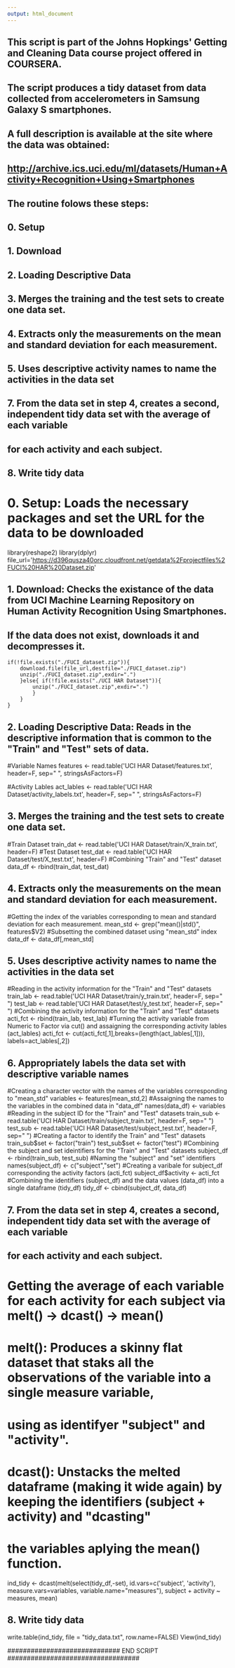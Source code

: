 ```yaml
---
output: html_document
---
```

## This script is part of the Johns Hopkings' Getting and Cleaning Data course project offered in COURSERA.
## The script produces a tidy dataset from data collected from accelerometers in Samsung Galaxy S smartphones. 
## A full description is available at the site where the data was obtained: 
##      http://archive.ics.uci.edu/ml/datasets/Human+Activity+Recognition+Using+Smartphones 
## The routine folows these steps:

##      0. Setup
##      1. Download
##      2. Loading Descriptive Data
##      3. Merges the training and the test sets to create one data set.
##      4. Extracts only the measurements on the mean and standard deviation for each measurement.
##      5. Uses descriptive activity names to name the activities in the data set
##      7. From the data set in step 4, creates a second, independent tidy data set with the average of each variable 
##         for each activity and each subject.
##      8. Write tidy data

# 0. Setup: Loads the necessary packages and set the URL for the data to be downloaded

library(reshape2)
library(dplyr)
file_url='https://d396qusza40orc.cloudfront.net/getdata%2Fprojectfiles%2FUCI%20HAR%20Dataset.zip'

## 1. Download: Checks the existance of the data from UCI Machine Learning Repository on Human Activity Recognition Using Smartphones.
##               If the data does not exist, downloads it and decompresses it.

    if(!file.exists("./FUCI_dataset.zip")){
        download.file(file_url,destfile="./FUCI_dataset.zip")
        unzip("./FUCI_dataset.zip",exdir=".")
        }else{ if(!file.exists("./UCI HAR Dataset")){
            unzip("./FUCI_dataset.zip",exdir=".")
            }
        }
    }

## 2. Loading Descriptive Data: Reads in the descriptive information that is common to the "Train" and "Test" sets of data.

#Variable Names
features <- read.table('UCI HAR Dataset/features.txt', header=F, sep=" ", stringsAsFactors=F)

#Activity Lables
act_lables <- read.table('UCI HAR Dataset/activity_labels.txt', header=F, sep=" ", stringsAsFactors=F)

## 3. Merges the training and the test sets to create one data set.

#Train Dataset
train_dat <- read.table('UCI HAR Dataset/train/X_train.txt', header=F)
#Test Dataset
test_dat <- read.table('UCI HAR Dataset/test/X_test.txt', header=F)
#Combining "Train" and "Test" dataset
data_df <- rbind(train_dat, test_dat)

## 4. Extracts only the measurements on the mean and standard deviation for each measurement.

#Getting the index of the variables corresponding to mean and standard deviation for each measurement.
mean_std <- grep("mean()|std()", features$V2)
#Subsetting the combined dataset using "mean_std" index
data_df <- data_df[,mean_std]

## 5. Uses descriptive activity names to name the activities in the data set

#Reading in the activity information for the "Train" and "Test" datasets
train_lab <- read.table('UCI HAR Dataset/train/y_train.txt', header=F, sep=" ")
test_lab <- read.table('UCI HAR Dataset/test/y_test.txt', header=F, sep=" ")
#Combining the activity information for the "Train" and "Test" datasets
acti_fct <- rbind(train_lab, test_lab)
#Turning the activity variable from Numeric to Factor via cut() and assaigning the corresponding activity lables (act_lables)
acti_fct <- cut(acti_fct[,1],breaks=(length(act_lables[,1])), labels=act_lables[,2])

## 6. Appropriately labels the data set with descriptive variable names

#Creating a character vector with the names of the variables corresponding to "mean_std"
variables <- features[mean_std,2]
#Assaigning the names to the variables in the combined data in "data_df"
names(data_df) <- variables
#Reading in the subject ID for the "Train" and "Test" datasets
train_sub <- read.table('UCI HAR Dataset/train/subject_train.txt', header=F, sep=" ")
test_sub <- read.table('UCI HAR Dataset/test/subject_test.txt', header=F, sep=" ")
#Creating a factor to identify the Train" and "Test" datasets
train_sub$set <- factor("train")
test_sub$set <- factor("test")
#Combining the subject and set ideintifiers for the "Train" and "Test" datasets
subject_df <- rbind(train_sub, test_sub)
#Naming the "subject" and "set" identifiers
names(subject_df) <- c("subject","set")
#Creating a varibale for subject_df corresponding the activity factors (acti_fct) 
subject_df$activity <- acti_fct
#Combining the identifiers (subject_df) and the data values (data_df) into a single dataframe (tidy_df)
tidy_df <- cbind(subject_df, data_df)

## 7. From the data set in step 4, creates a second, independent tidy data set with the average of each variable 
##    for each activity and each subject.

# Getting the average of each variable for each activity for each subject via melt() -> dcast() -> mean()
#       melt():  Produces a skinny flat dataset that staks all the observations of the variable into a single measure variable,
#                using as identifyer "subject" and "activity".
#       dcast(): Unstacks the melted dataframe (making it wide again) by keeping the identifiers (subject + activity) and "dcasting" 
#                the variables aplying the mean() function.

ind_tidy <- dcast(melt(select(tidy_df,-set), 
                       id.vars=c('subject', 'activity'), 
                       measure.vars=variables, 
                       variable.name="measures"), 
                  subject + activity ~ measures, 
                  mean)

## 8. Write tidy data

write.table(ind_tidy, file = "tidy_data.txt", row.name=FALSE)
View(ind_tidy)

#############################  END SCRIPT  ##################################